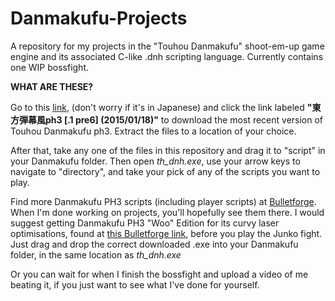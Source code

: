 # Danmakufu-Projects
A repository for my projects in the "Touhou Danmakufu" shoot-em-up game engine and its associated C-like .dnh scripting language.
Currently contains one WIP bossfight.

**WHAT ARE THESE?**

Go to this [link](https://touhougc.web.fc2.com/products/th_dnh_ph3.html), (don't worry if it's in Japanese) and click the link labeled **"東方弾幕風ph3 [.1 pre6]
(2015/01/18)"** to download the most recent version of Touhou Danmakufu ph3. Extract the files to a location of your choice.

After that, take any one of the files in this repository and drag it to "script" in your Danmakufu folder. Then open *th_dnh.exe*, use your arrow keys to navigate to "directory", and take your pick of any of the scripts you want to play.

Find more Danmakufu PH3 scripts (including player scripts) at [Bulletforge](https://www.bulletforge.org/). When I'm done working on projects, you'll hopefully see them there.
I would suggest getting Danmakufu PH3 "Woo" Edition for its curvy laser optimisations, found at [this Bulletforge link](https://www.bulletforge.org/u/wishmakers/p/the-woo-pack), before you play the Junko fight. Just drag and drop the correct downloaded .exe into your Danmakufu folder, in the same location as *th_dnh.exe*

Or you can wait for when I finish the bossfight and upload a video of me beating it, if you just want to see what I've done for yourself.
